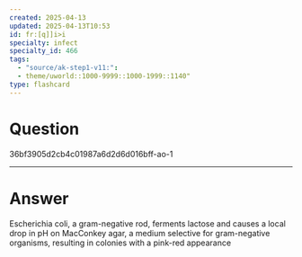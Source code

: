 ```yaml
---
created: 2025-04-13
updated: 2025-04-13T10:53
id: fr:[q]]i>i
specialty: infect
specialty_id: 466
tags:
  - "source/ak-step1-v11:": 
  - theme/uworld::1000-9999::1000-1999::1140"
type: flashcard
---
```


# Question
36bf3905d2cb4c01987a6d2d6d016bff-ao-1

---

# Answer
Escherichia coli, a gram-negative rod, ferments lactose and causes a local drop in pH on MacConkey agar, a medium selective for gram-negative organisms, resulting in colonies with a pink-red appearance